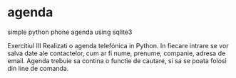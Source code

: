 # agenda
simple python phone agenda using sqlite3

 Exercitiul III
 Realizati o agenda telefónica in Python. In fiecare intrare se vor salva date ale contactelor, cum ar fi nume, prenume,
 companie, adresa de email. Agenda trebuie sa contina o functie de cautare, si sa se poata folosi din line de comanda.
